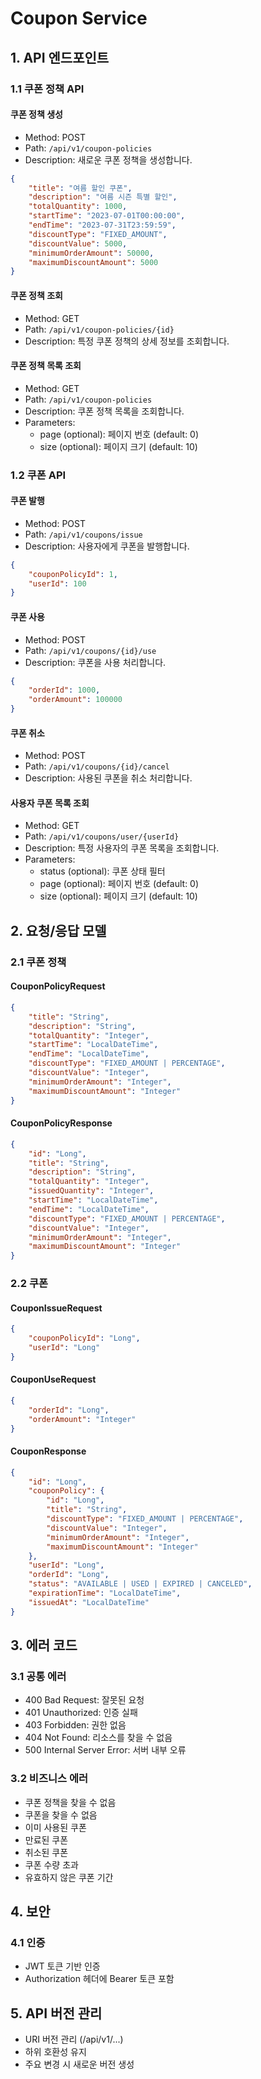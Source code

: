 # Coupon Service

## 1. API 엔드포인트

### 1.1 쿠폰 정책 API

#### 쿠폰 정책 생성
- Method: POST
- Path: `/api/v1/coupon-policies`
- Description: 새로운 쿠폰 정책을 생성합니다.
```json
{
    "title": "여름 할인 쿠폰",
    "description": "여름 시즌 특별 할인",
    "totalQuantity": 1000,
    "startTime": "2023-07-01T00:00:00",
    "endTime": "2023-07-31T23:59:59",
    "discountType": "FIXED_AMOUNT",
    "discountValue": 5000,
    "minimumOrderAmount": 50000,
    "maximumDiscountAmount": 5000
}
```

#### 쿠폰 정책 조회
- Method: GET
- Path: `/api/v1/coupon-policies/{id}`
- Description: 특정 쿠폰 정책의 상세 정보를 조회합니다.

#### 쿠폰 정책 목록 조회
- Method: GET
- Path: `/api/v1/coupon-policies`
- Description: 쿠폰 정책 목록을 조회합니다.
- Parameters:
    - page (optional): 페이지 번호 (default: 0)
    - size (optional): 페이지 크기 (default: 10)

### 1.2 쿠폰 API

#### 쿠폰 발행
- Method: POST
- Path: `/api/v1/coupons/issue`
- Description: 사용자에게 쿠폰을 발행합니다.
```json
{
    "couponPolicyId": 1,
    "userId": 100
}
```

#### 쿠폰 사용
- Method: POST
- Path: `/api/v1/coupons/{id}/use`
- Description: 쿠폰을 사용 처리합니다.
```json
{
    "orderId": 1000,
    "orderAmount": 100000
}
```

#### 쿠폰 취소
- Method: POST
- Path: `/api/v1/coupons/{id}/cancel`
- Description: 사용된 쿠폰을 취소 처리합니다.

#### 사용자 쿠폰 목록 조회
- Method: GET
- Path: `/api/v1/coupons/user/{userId}`
- Description: 특정 사용자의 쿠폰 목록을 조회합니다.
- Parameters:
    - status (optional): 쿠폰 상태 필터
    - page (optional): 페이지 번호 (default: 0)
    - size (optional): 페이지 크기 (default: 10)

## 2. 요청/응답 모델

### 2.1 쿠폰 정책

#### CouponPolicyRequest
```json
{
    "title": "String",
    "description": "String",
    "totalQuantity": "Integer",
    "startTime": "LocalDateTime",
    "endTime": "LocalDateTime",
    "discountType": "FIXED_AMOUNT | PERCENTAGE",
    "discountValue": "Integer",
    "minimumOrderAmount": "Integer",
    "maximumDiscountAmount": "Integer"
}
```

#### CouponPolicyResponse
```json
{
    "id": "Long",
    "title": "String",
    "description": "String",
    "totalQuantity": "Integer",
    "issuedQuantity": "Integer",
    "startTime": "LocalDateTime",
    "endTime": "LocalDateTime",
    "discountType": "FIXED_AMOUNT | PERCENTAGE",
    "discountValue": "Integer",
    "minimumOrderAmount": "Integer",
    "maximumDiscountAmount": "Integer"
}
```

### 2.2 쿠폰

#### CouponIssueRequest
```json
{
    "couponPolicyId": "Long",
    "userId": "Long"
}
```

#### CouponUseRequest
```json
{
    "orderId": "Long",
    "orderAmount": "Integer"
}
```

#### CouponResponse
```json
{
    "id": "Long",
    "couponPolicy": {
        "id": "Long",
        "title": "String",
        "discountType": "FIXED_AMOUNT | PERCENTAGE",
        "discountValue": "Integer",
        "minimumOrderAmount": "Integer",
        "maximumDiscountAmount": "Integer"
    },
    "userId": "Long",
    "orderId": "Long",
    "status": "AVAILABLE | USED | EXPIRED | CANCELED",
    "expirationTime": "LocalDateTime",
    "issuedAt": "LocalDateTime"
}
```

## 3. 에러 코드

### 3.1 공통 에러
- 400 Bad Request: 잘못된 요청
- 401 Unauthorized: 인증 실패
- 403 Forbidden: 권한 없음
- 404 Not Found: 리소스를 찾을 수 없음
- 500 Internal Server Error: 서버 내부 오류

### 3.2 비즈니스 에러
- 쿠폰 정책을 찾을 수 없음
- 쿠폰을 찾을 수 없음
- 이미 사용된 쿠폰
- 만료된 쿠폰
- 취소된 쿠폰
- 쿠폰 수량 초과
- 유효하지 않은 쿠폰 기간

## 4. 보안

### 4.1 인증
- JWT 토큰 기반 인증
- Authorization 헤더에 Bearer 토큰 포함

## 5. API 버전 관리
- URI 버전 관리 (/api/v1/...)
- 하위 호환성 유지
- 주요 변경 시 새로운 버전 생성